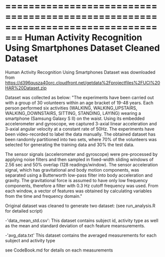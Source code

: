 =================================================================================
Human Activity Recognition Using Smartphones Dataset Cleaned Dataset
=================================================================================
Human Activity Recognition Using Smartphones Dataset was downloaded from https://d396qusza40orc.cloudfront.net/getdata%2Fprojectfiles%2FUCI%20HAR%20Dataset.zip

Dataset was collected as below: 
"The experiments have been carried out with a group of 30 volunteers within an age bracket of 19-48 years. Each person performed six activities (WALKING, WALKING_UPSTAIRS, WALKING_DOWNSTAIRS, SITTING, STANDING, LAYING) wearing a smartphone (Samsung Galaxy S II) on the waist. Using its embedded accelerometer and gyroscope, we captured 3-axial linear acceleration and 3-axial angular velocity at a constant rate of 50Hz. The experiments have been video-recorded to label the data manually. The obtained dataset has been randomly partitioned into two sets, where 70% of the volunteers was selected for generating the training data and 30% the test data. 

The sensor signals (accelerometer and gyroscope) were pre-processed by applying noise filters and then sampled in fixed-width sliding windows of 2.56 sec and 50% overlap (128 readings/window). The sensor acceleration signal, which has gravitational and body motion components, was separated using a Butterworth low-pass filter into body acceleration and gravity. The gravitational force is assumed to have only low frequency components, therefore a filter with 0.3 Hz cutoff frequency was used. From each window, a vector of features was obtained by calculating variables from the time and frequency domain."

Original dataset was cleaned to generate two dataset:
(see run_analysis.R for detailed script)

-'data_mean_std.csv': 
This dataset contains subject id, activity type as well as the mean and standard deviation of each feature meansurements.

-'avg_data.txt'
This dataset contains the averaged measurements for each subject and activity type

see CodeBook.md for details on each measurements
